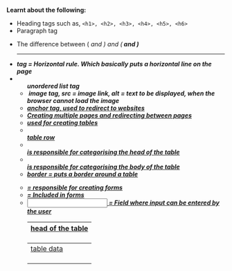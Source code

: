 **Learnt about the following:**
- Heading tags such as, `<h1>, <h2>, <h3>, <h4>, <h5>, <h6>`
- Paragraph tag <p>
- The difference between (<i> and <em>) and (<b> and <strong>)
- <hr> tag = Horizontal rule. Which basically puts a horizontal line on the page
- <ul> unordered list tag
- <img src="" alt=""> image tag, src = image link, alt = text to be displayed, when the browser cannot load the image
- <a href = ""> anchor tag, used to redirect to websites
- Creating multiple pages and redirecting between pages
- <table> used for creating tables
- <tr> table row
- <td> table data
- <thead> is responsible for categorising the head of the table
- <th> head of the table
- <tbody> is responsible for categorising the body of the table
- **border** = puts a border around a table
- <form> = responsible for creating forms
- <label> = Included in forms
- <input> = Field where input can be entered by the user
